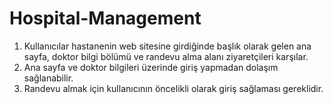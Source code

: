 # Hospital-Management

1. Kullanıcılar hastanenin web sitesine girdiğinde başlık olarak gelen ana sayfa, doktor bilgi bölümü ve randevu alma alanı ziyaretçileri karşılar.
2. Ana sayfa ve doktor bilgileri üzerinde giriş yapmadan dolaşım sağlanabilir.
3. Randevu almak için kullanıcının öncelikli olarak giriş sağlaması gereklidir.
